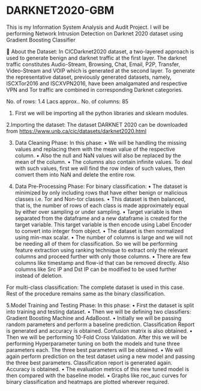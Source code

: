 # DARKNET2020-GBM
This is my Information System Analysis and Audit Project. I will be performing Network Intrusion Detection on Darknet 2020 dataset using Gradient Boosting Classifier

	About the Dataset:
In CICDarknet2020 dataset, a two-layered approach is used to generate benign and darknet traffic at the first layer. The darknet traffic constitutes Audio-Stream, Browsing, Chat, Email, P2P, Transfer, Video-Stream and VOIP which is generated at the second layer. To generate the representative dataset, previously generated datasets, namely, ISCXTor2016 and ISCXVPN2016, have been amalgamated and respective VPN and Tor traffic are combined in corresponding Darknet categories.

No. of rows: 1.4 Lacs approx..
No. of columns: 85 


1. First we will be importing all the python libraries and sklearn modules.

2.Importing the dataset:
The dataset DARKNET 2020 can be downloaded from https://www.unb.ca/cic/datasets/darknet2020.html

3. Data Cleaning Phase:
In this phase:
•	We will be handling the missing values and replacing them with the mean value of the respective column.
•	Also the null and NaN values will also be replaced by the mean of the column.
•	The columns also contain infinite values. To deal with such values, first we will find the row index of such values, then convert them into NaN and delete the entire row.

4.	Data Pre-Processing Phase:
For binary classification:
•	The dataset is minimized by only including rows that have either benign or malicious classes i.e. Tor and Non-tor classes. 
•	This dataset is then balanced, that is, the number of rows of each class is made approximately equal by either over sampling or under sampling.
•	Target variable is then separated from the dataframe and a new dataframe is created for the target variable. This target variable is then encode using Label Encoder to convert into integer from object.
•	The dataset is then normalized using min-max scalar.
•	The number of columns is large and we will not be needing all of them for classification. So we will be performing feature extraction using ranking technique to extract only the relevant columns and proceed further with only those columns.
•	There are few columns like timestamp and flow-id that can be removed directly. Also columns like Src IP and Dst IP can be modified to be used further instead of deletion.

For multi-class classification:
The complete dataset is used in this case. Rest of the procedure remains same as the binary classification.


5.Model Training and Testing Phase:
In this phase:
•	First the dataset is split into training and testing dataset.
•	Then we will be defining two classifiers: Gradient Boosting Machine and AdaBoost.
•	Initially we will be passing random parameters and perform a baseline prediction. Classification Report is generated and accuracy is obtained. Confusion matrix is also obtained.
•	Then we will be performing 10-Fold Cross Validation. After this we will be performing Hyperparameter tuning on both the models and tune three parameters each.
The three best parameters will be obtained.
•	We will again perform prediction on the test dataset using a new model and passing the three best parameters. Classification report is generated again. Accuracy is obtained.
•	The evaluation metrics of this new tuned model is then compared with the baseline model.
•	Graphs like roc_auc curves for binary classification and heatmaps are plotted wherever required.

